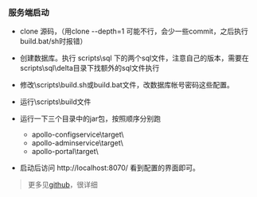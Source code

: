 ### 服务端启动
* clone 源码，（用clone --depth=1 可能不行，会少一些commit，之后执行build.bat/sh时报错）

* 创建数据库。执行 scripts\sql 下的两个sql文件，注意自己的版本，需要在scripts\sql\delta目录下找额外的sql文件执行
* 修改\scripts\build.sh或build.bat文件，改数据库帐号密码这些配置。
* 运行\scripts\build文件
* 运行一下三个目录中的jar包，按照顺序分别跑 
    * apollo-configservice\target\
    * apollo-adminservice\target\
    * apollo-portal\target\
* 启动后访问 http://localhost:8070/ 看到配置的界面即可。

> 更多见[github](https://github.com/ctripcorp/apollo/wiki)，很详细 
